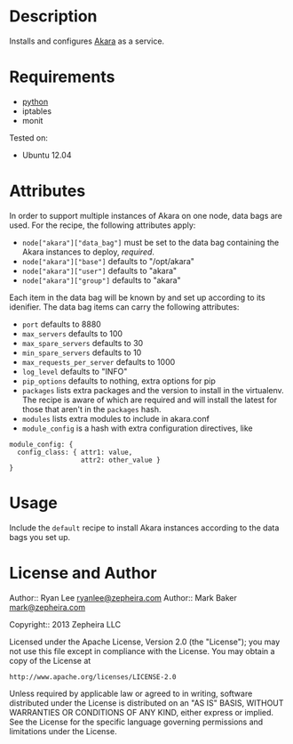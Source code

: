 Description
===========

Installs and configures [Akara](http://akara.info/) as a service.

Requirements
============

* [python](https://github.com/opscode-cookbooks/python)
* iptables
* monit

Tested on:

* Ubuntu 12.04

Attributes
==========

In order to support multiple instances of Akara on one node, data bags are used.  For the recipe, the following attributes apply:

* `node["akara"]["data_bag"]` must be set to the data bag containing the Akara instances to deploy, *required*.
* `node["akara"]["base"]` defaults to "/opt/akara"
* `node["akara"]["user"]` defaults to "akara"
* `node["akara"]["group"]` defaults to "akara"

Each item in the data bag will be known by and set up according to its idenifier.  The data bag items can carry the following attributes:

* `port` defaults to 8880
* `max_servers` defaults to 100
* `max_spare_servers` defaults to 30
* `min_spare_servers` defaults to 10
* `max_requests_per_server` defaults to 1000
* `log_level` defaults to "INFO"
* `pip_options` defaults to nothing, extra options for pip
* `packages` lists extra packages and the version to install in the virtualenv.  The recipe is aware of which are required and will install the latest for those that aren't in the `packages` hash.
* `modules` lists extra modules to include in akara.conf
* `module_config` is a hash with extra configuration directives, like

```
module_config: {
  config_class: { attr1: value,
                  attr2: other_value }
}
```

Usage
=====

Include the `default` recipe to install Akara instances according to the data bags you set up.

License and Author
==================

Author:: Ryan Lee <ryanlee@zepheira.com>
Author:: Mark Baker <mark@zepheira.com>

Copyright:: 2013 Zepheira LLC

Licensed under the Apache License, Version 2.0 (the "License");
you may not use this file except in compliance with the License.
You may obtain a copy of the License at

    http://www.apache.org/licenses/LICENSE-2.0

Unless required by applicable law or agreed to in writing, software
distributed under the License is distributed on an "AS IS" BASIS,
WITHOUT WARRANTIES OR CONDITIONS OF ANY KIND, either express or implied.
See the License for the specific language governing permissions and
limitations under the License.
